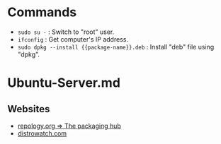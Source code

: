 # Commands

* `sudo su -` : Switch to "root" user.
* `ifconfig` : Get computer's IP address.
* `sudo dpkg --install {{package-name}}.deb` : Install "deb" file using "dpkg".

# Ubuntu-Server.md

## Websites

* [repology.org => The packaging hub](https://repology.org/)
* [distrowatch.com](https://distrowatch.com/)
